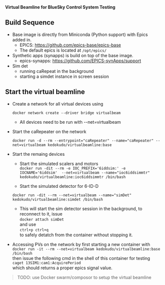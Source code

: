 __Virtual Beamline for BlueSky Control System Testing__

## Build Sequence
* Base image is directly from Miniconda (Python support) with Epics added in.
    * EPICS: https://github.com/epics-base/epics-base
    * The default epics is located at `/opt/epics/`
* Synthetic apps (synapps) is build on top of the base image.
    * epics-synapps: https://github.com/EPICS-synApps/support
* Sim det
    * running caRepeat in the background
    * starting a simdet instance in screen session


## Start the virtual beamline
* Create a network for all virtual devices using

    `docker network create --driver bridge virtualbeam`
    
    * All devices need to be run with --net=virtualbeam
* Start the caRepeater on the network

    `docker run -d --rm --entrypoint="caRepeater" --name="caRepeater" --net=virtualbeam kedokudo/virtualbeamline:base`

* Start the remaing devices
    * Start the simulated scalers and motors  
    `docker run -dit --rm -e IOC_PREFIX='6iddsim:' -e IOCNAME='6iddsim'  --net=virtualbeam --name="ioc6iddsimmtr" kedokudo/virtualbeamline:ioc6iddsimmtr /bin/bash`

    * Start the simulated detector for 6-ID-D

    `docker run -dit --rm --net=virtualbeam --name="simDet"  kedokudo/virtualbeamline:simdet /bin/bash` 

    * This will start the sim detector session in the background, to reconnect to it, issue  
    `docker attach simDet`  
    and use  
    `ctrl+p ctrl+q`  
    to safely detatch from the container without stopping it.

* Accessing PVs on the network by first starting a new container with  
    `docker run -it --rm --net=virtualbeam kedokudo/virtualbeamline:base /bin/bash`  
    then issue the following cmd in the shell of this container for testing  
    `caget 13SIM1:cam1:AcquirePeriod`  
    which should returns a proper epics signal value.

> TODO: use Docker swarm/composor to setup the virtual beamline
